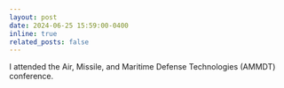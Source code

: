 ```yaml
---
layout: post
date: 2024-06-25 15:59:00-0400
inline: true
related_posts: false
---
```


I attended the Air, Missile, and Maritime Defense Technologies (AMMDT) conference.
